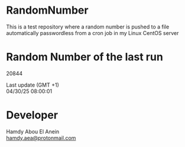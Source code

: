# RandomNumber    
This is a test repository where a random number is pushed to a file automatically passwordless from a cron job in my Linux CentOS server    
# Random Number of the last run   
20844
      
Last update (GMT +1)    
04/30/25 08:00:01
# Developer    
Hamdy Abou El Anein   
hamdy.aea@protonmail.com
